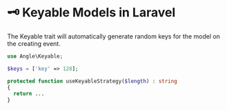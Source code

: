 # 🗝 Keyable Models in Laravel

The Keyable trait will automatically generate random keys for the model on the creating event. 

```php
use Angle\Keyable;

$keys = ['key' => 128];

protected function useKeyableStrategy($length) : string
{
  return ...
}

```
